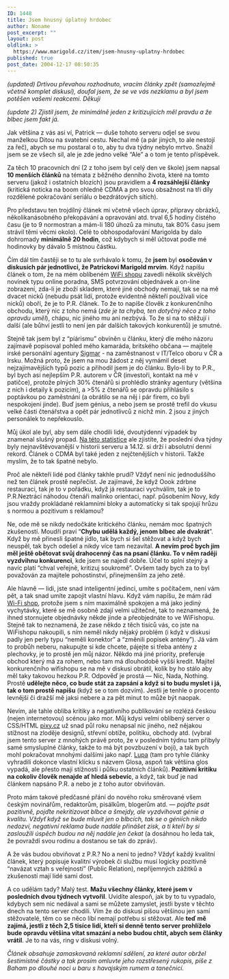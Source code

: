 ```yaml
---
ID: 1448
title: Jsem hnusný úplatný hrdobec
author: Noname
post_excerpt: ""
layout: post
oldlink: >
  https://www.marigold.cz/item/jsem-hnusny-uplatny-hrdobec
published: true
post_date: 2004-12-17 08:50:35
---
```

<p>
<em>(updated) Drtivou převahou rozhodnuto, vracím články zpět (samozřejmě včetně komplet diskusí), doufal jsem, že se ve vás nezklamu a byl jsem potěšen vašemi reakcemi. Děkuji</em></p>
<p>
<span style="font-style: italic;">(update 2) Zjistil jsem, že minimálně jeden z kritizujících měl pravdu a že blbec jsem fakt já. </span></p>
<p>
Jak většina z vás asi ví, Patrick — duše tohoto serveru odjel se svou manželkou Ditou na svatební cestu. Nechal mě (a pár jiných, to ale nestojí za řeč), abych se mu postaral o to, aby tu dva týdny nebylo mrtvo. Snažil jsem se ze všech sil, ale je zde jedno velké &#8220;Ale&#8221; a o tom je tento příspěvek.</p>

<!--more--><p>
Za těch 10 pracovních dní (2 z toho jsem byl celý den ve škole) jsem napsal <strong>10 menších článků</strong> na témata z běžného denního života, které na tomto serveru (jakož i ostatních blozích) jsou pravidlem a <strong>4 rozsáhlejší články</strong> (kritická noticka na boom ohledně CDMA a pro svou obsažnost na tři díly rozdělené pokračování seriálu o bezdrátových sítích).</p>
<p>
Pro představu ten trojdílný článek mi včetně všech úprav, přípravy obrázků, několikanásobného překopávání a opravování atd. trval 6,5 hodiny čistého času (je to 9 normostran a mám-li 180 úhozů za minutu, tak 80% času jsem strávil těmi věcmi okolo). Celé to obhospodařování Marigolda by dalo dohromady <strong>minimálně 20 hodin</strong>, což kdybych si měl účtovat podle mé hodinovky by dávalo 5 místnou částku.</p>
<p>
Čím dál tím častěji se to tu ale svrhávalo k tomu, že <strong>jsem </strong>byl <strong>osočován v diskusích pár jednotlivci, že Patrickovi Marigold mrvím</strong>. Když napíšu článek o tom, že na mém oblíbeném <a href="http://www.wifishop.cz/">WiFi shopu</a> zavedli několik skvělých novinek typu online poradna, SMS potvrzování objednávek a on-line zobrazení, zda-li je zboží skladem, které jiné obchody nemají, tak se na mě dvacet nicků (nebudu psát lidí, protože evidentně někteří používali více nicků) oboří, že je to P.R. článek. To že to napíše člověk z konkurenčního obchodu, který nic z toho nemá (<span style="font-style: italic;">zde je ta chyba, ten dotyčný něco z toho opravdu uměl</span>), chápu, nic jiného mu ani nezbývá. To že si na to stěžují i další (ale bůhví jestli to není jen pár dalších takových konkurentů) je smutné.</p>
<p>
Stejně tak jsem byl z &#8220;píárismu&#8221; obviněn u článku, který dle mého názoru zajímavě popisoval pohled mého kamaráda, britského občana — majitele irské personální agentury <a href="http://www.sigmar.cz/">Sigmar</a> - na zaměstnanost v IT/Telco oboru v ČR a Irsku. Možná proto, že jsem na mou žádost z něj vymámil deset nejzajímavějších typů pozic a přihodil jsem je do článku. Bylo-li by to P.R., byl bych asi nejlepším P.R. autorem v ČR (investoři, kontakt na mě v patičce), protože plných 30% čtenářů si prohlédlo stránky agentury (většina z nich i detaily k pozicím), a &gt;5% z čtenářů se opravdu přihlásilo s poptávkou po zaměstnání (a obrátilo se na něj i pár firem, co byli nespokojeni jinde). Buď jsem génius, a nebo jsem se prostě trefil do vkusu velké části čtenářstva a opět pár jednotlivců z nichž min. 2 jsou z jiných personálek to nepřekouslo.</p>
<p>
Můj úkol ale byl, aby sem dále chodili lidé, dvoutýdenní výpadek by znamenal slušný propad. <a href="http://www.toplist.cz/stat/?menu=1024&amp;menu=256&amp;kdy=dnes&amp;n=45264">Na této statistice</a> ale zjistíte, že poslední dva týdny byly nejnavštěvovanější v historii serveru a 14.12. si drží i absolutní denní rekord. Článek o CDMA byl také jeden z nejčtenějších v historii. Takže myslím, že to tak špatné nebylo.</p>
<p>
Proč ale někteří lidé pod články takhle prudí? Vždyť není nic jednoduššího než ten článek prostě nepřečíst. Je zajímavé, že když Oook zdrbne restauraci, tak je to v pořádku, když já restauraci vychválím, tak je to P.R.Neztrácí náhodou čtenáři malinko orientaci, např. působením Novy, kdy jsou vraždy prokládané reklamními bloky a automaticky si tak spojují hrůzu s normou a pozitivum s reklamou?</p>
<p>
Ne, ode mě se nikdy nedočkáte kritického článku, nemám moc špatných zkušeností. Moudří praví &#8220;<strong>Chybu udělá každý, jenom blbec ale dvakrát</strong>&#8221;. Když by mě přinesli špatné jídlo, tak bych si šel stěžovat a když bych neuspěl, tak bych odešel a nikdy více tam nezavítal. <strong>A nevím proč bych jim měl ještě obětovat svůj drahocenný čas na psaní článku. To v něm raději vyzdvihnu konkurenci</strong>, kde jsem se najedl dobře. Účel to splní stejný a navíc platí &#8220;chval veřejně, kritizuj soukromě&#8221;. Ovšem tady bych za to byl považován za majitele pohostinství, přinejmenším za jeho zetě.</p>
<p>
Ale hlavně — lidi, jste snad inteligentní jedinci, umíte s počítačem, není vám pět, a tak snad umíte zapojit vlastní hlavu. Když vám napíšu, že mám rád <a href="http://www.wifishop.cz/">Wi-Fi shop</a>, protože jsem s ním maximálně spokojen a má jako jediný vychytávky, které se mě osobně zdají velmi užitečné, tak to neznamená, že ihned stornujete objednávky někde jinde a přeobjednáte to ve WiFishopu. Stejně tak to neznamená, že zase někdo z těch tisíců vás, co jste na WiFishopu nakoupili, s ním neměl nikdy nějaký problém (i když v diskusi padly jen perly typu &#8220;neměli konektor&#8221; a &#8220;změnili popisek antény&#8221;). Já vám to probůh neberu, nakupujte si kde chcete, pájejte si třeba antény z plechovky, je to prostě jen můj názor. Někdo má jiné priority, preferuje obchod který má za rohem, nebo tam má dlouhodobě vyšší kredit. Majitel konkurenčního wifishopu se na mě v diskusi obrátil, kolik by ho stálo aby měl taky takovou hezkou P.R. Odpověď je prostá — Nic, Nada, Nothing. Prostě <strong>udělejte něco, co bude stát za zapsání a když si to budu myslet i já, tak o tom prostě napíšu</strong> (když se o tom dozvím). Jestli je tenhle o procento levnější či dražší mě jaksi nebere a za pět minut to může být naopak.</p>
<p>
Nevím, ale tahle obliba kritiky a negativního publikování se rozlézá českou (nejen internetovou) scénou jako mor. Můj kdysi velmi oblíbený server o CSS/HTML <a href="http://www.pixy.cz/">pixy.cz</a> už snad půl roku nenapsal nic jiného, než nějakou stížnost na zloděje designů, střevní obtíže, politiku, obchody atd. (vybral jsem tento server z mnohých právě proto, že v posledním týdnu tam přibyly samé smysluplné články, takže to má být povzbuzení v boji), a tak bych mohl pokračovat mnohými dalšími jako např. <a href="http://www.lupa.cz/">Lupa</a> (tam pro tyhle články vyhradili dokonce vlastní klícku s názvem Glosa, aspoň tak většina glos vypadá, ale přesto mají stížností i půlku ostatních článků). <strong>Pozitivní kritiku na cokoliv člověk nenajde ať hledá sebevíc</strong>, a když, tak buď je nad článkem napsáno P.R. a nebo je z toho autor obviňován.</p>
<p>
Proto mám takové předčasné přání do nového roku směrované všem českým novinářům, redaktorům, pisálkům, blogerům atd. — <em>pojďte psát pozitivně, pojďte nekritizovat blbce a šmejdy, ale vyzdvihovat génie a kvalitu. Vždyť když se bude mluvit jen o blbcích, tak se o géniích nikdo nedozví, negativní reklama bude nadále přinášet zisk, a ti kteří by si zasloužili úspěch budou na něj nadále jen čekat</em> (a dosáhnou ho leda tak, že povraždí svou rodinu a dostanou se tak do zpráv).</p>
<p>
A že vás budou obviňovat z P.R.? No a není to jedno? Vždyť každý kvalitní článek, který popisuje kvalitní výrobek či službu musí logicky pozitivně &#8220;navázat vztah s veřejností&#8221; (Public Relation), nepříjemných zážitků a zkušeností mají lidé sami dost.</p>
<p>
A co udělám tady? Malý test. <strong>Mažu všechny články, které jsem v posledních dvou týdnech vytvořil</strong>. Uvidíte alespoň, jak by to tu vypadalo, kdybych sem nic nedával a sami se můžete zamyslet, jestli byste v těchto dnech na tento server chodili. Vím že do diskusí píšou většinou jen samí stěžovatelé, těm co se něco líbí nemají potřebu si stěžovat. Ale <strong>teď mě zajímá, jestli z těch 2,5 tisíce lidí, kteří si denně tento server prohlíželo bude opravdu většina vítat smazání a nebo budou chtít, abych sem články vrátil</strong>. Je to na vás, ring v diskusi volný.</p>
<p>
<em>Článek obsahuje zamaskovaná reklamní sdělení, za které autor obržel šestimístné částky a tak prosím omluvte jeho rozstřesený rukopis, píše z Baham po dlouhé noci u baru s havajským rumem a tanečnicí.</em></p>
